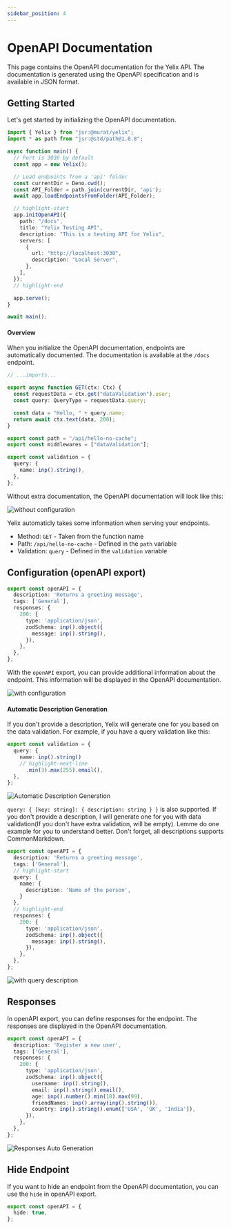 ```yaml
---
sidebar_position: 4
---
```


# OpenAPI Documentation

This page contains the OpenAPI documentation for the Yelix API. The documentation is generated using the OpenAPI specification and is available in JSON format.

## Getting Started

Let's get started by initializing the OpenAPI documentation.

```ts title="main.ts"
import { Yelix } from "jsr:@murat/yelix";
import * as path from "jsr:@std/path@1.0.8";

async function main() {
  // Port is 3030 by default
  const app = new Yelix();

  // Load endpoints from a 'api' folder
  const currentDir = Deno.cwd();
  const API_Folder = path.join(currentDir, 'api');
  await app.loadEndpointsFromFolder(API_Folder);

  // highlight-start
  app.initOpenAPI({
    path: "/docs",
    title: "Yelix Testing API",
    description: "This is a testing API for Yelix",
    servers: [
      {
        url: "http://localhost:3030",
        description: "Local Server",
      },
    ],
  });
  // highlight-end

  app.serve();
}

await main();
```

#### Overview

When you initialize the OpenAPI documentation, endpoints are automatically documented. The documentation is available at the `/docs` endpoint.

```ts title="hello.ts"
// ...imports...

export async function GET(ctx: Ctx) {
  const requestData = ctx.get("dataValidation").user;
  const query: QueryType = requestData.query;

  const data = "Hello, " + query.name;
  return await ctx.text(data, 200);
}

export const path = "/api/hello-no-cache";
export const middlewares = ["dataValidation"];

export const validation = {
  query: {
    name: inp().string(),
  },
};
```

Without extra documentation, the OpenAPI documentation will look like this:

![without configuration](@site/static/img/openapi/1.png)

Yelix automaticly takes some information when serving your endpoints.
- Method: `GET` - Taken from the function name
- Path: `/api/hello-no-cache` - Defined in the `path` variable
- Validation: `query` - Defined in the `validation` variable

## Configuration (openAPI export)

```ts title="hello.ts"
export const openAPI = {
  description: 'Returns a greeting message',
  tags: ['General'],
  responses: {
    200: {
      type: 'application/json',
      zodSchema: inp().object({
        message: inp().string(),
      }),
    },
  },
};
```

With the `openAPI` export, you can provide additional information about the endpoint. This information will be displayed in the OpenAPI documentation.

![with configuration](@site/static/img/openapi/2.png)

#### Automatic Description Generation

If you don't provide a description, Yelix will generate one for you based on the data validation. For example, if you have a query validation like this:

```ts title="hello.ts"
export const validation = {
  query: {
    name: inp().string()
    // highlight-next-line
      .min(3).max(255).email(),
  },
};
```

![Automatic Description Generation](@site/static/img/openapi/4.png)

`query: { [key: string]: { description: string } }` is also supported. If you don't provide a description, I will generate one for you with data validation(If you don't have extra validation, will be empty). Lemme do one example for you to understand better. Don't forget, all descriptions supports CommonMarkdown.



```ts title="hello.ts"
export const openAPI = {
  description: 'Returns a greeting message',
  tags: ['General'],
  // highlight-start
  query: {
    name: {
      description: 'Name of the person',
    }
  },
  // highlight-end
  responses: {
    200: {
      type: 'application/json',
      zodSchema: inp().object({
        message: inp().string(),
      }),
    },
  },
};
```

![with query description](@site/static/img/openapi/3.png)

## Responses 

In openAPI export, you can define responses for the endpoint. The responses are displayed in the OpenAPI documentation.

```ts title="hello.ts"
export const openAPI = {
  description: 'Register a new user',
  tags: ['General'],
  responses: {
    200: {
      type: 'application/json',
      zodSchema: inp().object({
        username: inp().string(),
        email: inp().string().email(),
        age: inp().number().min(18).max(99),
        friendNames: inp().array(inp().string()),
        country: inp().string().enum(['USA', 'UK', 'India']), 
      }),
    },
  },
};
```

![Responses Auto Generation](@site/static/img/openapi/5.png)

## Hide Endpoint

If you want to hide an endpoint from the OpenAPI documentation, you can use the `hide` in openAPI export.

```ts title="hello.ts"
export const openAPI = {
  hide: true,
};
```
